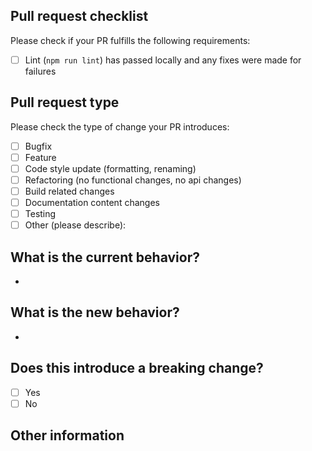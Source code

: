 ## Pull request checklist
Please check if your PR fulfills the following requirements:
- [ ] Lint (`npm run lint`) has passed locally and any fixes were made for failures

## Pull request type
<!-- Please do not submit updates to dependencies unless it fixes an issue. --> 
<!-- Please try to limit your pull request to one type, submit multiple pull requests if needed. --> 
Please check the type of change your PR introduces:
- [ ] Bugfix
- [ ] Feature
- [ ] Code style update (formatting, renaming)
- [ ] Refactoring (no functional changes, no api changes)
- [ ] Build related changes
- [ ] Documentation content changes
- [ ] Testing
- [ ] Other (please describe): 

## What is the current behavior?
<!-- Please describe the current behavior that you are modifying, or link to a relevant issue. -->
- 

## What is the new behavior?
<!-- Please describe the behavior or changes that are being added by this PR. -->
- 

## Does this introduce a breaking change?
- [ ] Yes
- [ ] No
<!-- If this introduces a breaking change, please describe the impact and migration path for existing applications below. -->

## Other information
<!-- Any other information that is important to this PR such as screenshots of how the component looks before and after the change. -->
